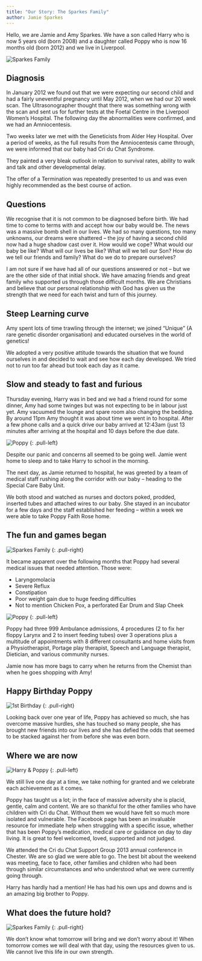 ```yaml
---
title: "Our Story: The Sparkes Family"
author: Jamie Sparkes
---
```


Hello, we are Jamie and Amy Sparkes. We have a son called Harry who is now 5 years old (born 2008) and a daughter called Poppy who is now 16 months old (born 2012) and we live in Liverpool.

![Sparkes Family](/img/posts/2014-04-28/pic1.jpg)

## Diagnosis

In January 2012 we found out that we were expecting our second child and had a fairly uneventful pregnancy until May 2012, when we had our 20 week scan. The Ultrasonographer thought that there was something wrong with the scan and sent us for further tests at the Foetal Centre in the Liverpool Women’s Hospital.
The following day the abnormalities were confirmed, and we had an Amniocentesis.

Two weeks later we met with the Geneticists from Alder Hey Hospital. Over a period of weeks, as the full results from the Amniocentesis came through, we were informed that our baby had Cri du Chat Syndrome.

They painted a very bleak outlook in relation to survival rates, ability to walk and talk and other developmental delay.

The offer of a Termination was repeatedly presented to us and was even highly recommended as the best course of action.

## Questions

We recognise that it is not common to be diagnosed before birth. We had time to come to terms with and accept how our baby would be. The news was a massive bomb shell in our lives. We had so many questions, too many unknowns, our dreams were shattered – the joy of having a second child now had a huge shadow cast over it. How would we cope? What would our baby be like? What will our lives be like? What will we tell our Son? How do we tell our friends and family? What do we do to prepare ourselves?

I am not sure if we have had all of our questions answered or not – but we are the other side of that initial shock. We have amazing friends and great family who supported us through those difficult months. We are Christians and believe that our personal relationship with God has given us the strength that we need for each twist and turn of this journey.

## Steep Learning curve

Amy spent lots of time trawling through the internet; we joined “Unique” (A rare genetic disorder organisation) and educated ourselves in the world of genetics!

We adopted a very positive attitude towards the situation that we found ourselves in and decided to wait and see how each day developed. We tried not to run too far ahead but took each day as it came.

## Slow and steady to fast and furious

Thursday evening, Harry was in bed and we had a friend round for some dinner, Amy had some twinges but was not expecting to be in labour just yet. Amy vacuumed the lounge and spare room also changing the bedding. By around 11pm Amy thought it was about time we went in to hospital. After a few phone calls and a quick drive our baby arrived at 12:43am (just 13 minutes after arriving at the hospital and 10 days before the due date.

![Poppy](/img/posts/2014-04-28/pic3.jpg)
{: .pull-left}

Despite our panic and concerns all seemed to be going well. Jamie went home to sleep and to take Harry to school in the morning.

The next day, as Jamie returned to hospital, he was greeted by a team of medical staff rushing along the corridor with our baby – heading to the Special Care Baby Unit.

We both stood and watched as nurses and doctors poked, prodded, inserted tubes and attached wires to our baby. She stayed in an incubator for a few days and the staff established her feeding – within a week we were able to take Poppy Faith Rose home.

## The fun and games began

![Sparkes Family](/img/posts/2014-04-28/pic4.jpg)
{: .pull-right}

It became apparent over the following months that Poppy had several medical issues that needed attention. Those were:

* Laryngomolacia
* Severe Reflux
* Constipation
* Poor weight gain due to huge feeding difficulties
* Not to mention Chicken Pox, a perforated Ear Drum and Slap Cheek

![Poppy](/img/posts/2014-04-28/pic5.jpg)
{: .pull-left}

Poppy had three 999 Ambulance admissions, 4 procedures (2 to fix her floppy Larynx and 2 to insert feeding tubes) over 3 operations plus a multitude of appointments with 8 different consultants and home visits from a Physiotherapist, Portage play therapist, Speech and Language therapist, Dietician, and various community nurses.

Jamie now has more bags to carry when he returns from the Chemist than when he goes shopping with Amy!

## Happy Birthday Poppy

![1st Birthday](/img/posts/2014-04-28/pic6.jpg)
{: .pull-right}

Looking back over one year of life, Poppy has achieved so much, she has overcome massive hurdles, she has touched so many people, she has brought new friends into our lives and she has defied the odds that seemed to be stacked against her from before she was even born.

## Where we are now

![Harry & Poppy](/img/posts/2014-04-28/pic7.jpg)
{: .pull-left}

We still live one day at a time, we take nothing for granted and we celebrate each achievement as it comes.

Poppy has taught us a lot; in the face of massive adversity she is placid, gentle, calm and content.
We are so thankful for the other families who have children with Cri du Chat. Without them we would have felt so much more isolated and vulnerable. The Facebook page has been an invaluable resource for immediate help when struggling with a specific issue, whether that has been Poppy’s medication, medical care or guidance on day to day living. It is great to feel welcomed, loved, supported and not judged.

We attended the Cri du Chat Support Group 2013 annual conference in Chester. We are so glad we were able to go. The best bit about the weekend was meeting, face to face, other families and children who had been through similar circumstances and who understood what we were currently going through.

Harry has hardly had a mention! He has had his own ups and downs and is an amazing big brother to Poppy.

## What does the future hold?

![Sparkes Family](/img/posts/2014-04-28/pic8.jpg)
{: .pull-right}

We don’t know what tomorrow will bring and we don’t worry about it! When tomorrow comes we will deal with that day, using the resources given to us. We cannot live this life in our own strength.
